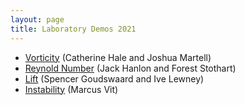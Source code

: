 ```yaml
---
layout: page
title: Laboratory Demos 2021
---
```


  - [Vorticity](./HaleMartell-Vorticity) (Catherine Hale and Joshua Martell)
  - [Reynold Number](./HanlonStothart-ReynoldsNumber)  (Jack Hanlon and Forest Stothart)
  - [Lift](./GoudswaardLewney-Lift) (Spencer Goudswaard and Ive Lewney)
  - [Instability](./Vit-Instability) (Marcus Vit)

